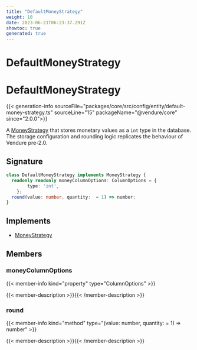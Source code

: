 ```yaml
---
title: "DefaultMoneyStrategy"
weight: 10
date: 2023-06-21T06:23:37.291Z
showtoc: true
generated: true
---
```

<!-- This file was generated from the Vendure source. Do not modify. Instead, re-run the "docs:build" script -->

# DefaultMoneyStrategy
<div class="symbol">


# DefaultMoneyStrategy

{{< generation-info sourceFile="packages/core/src/config/entity/default-money-strategy.ts" sourceLine="15" packageName="@vendure/core" since="2.0.0">}}

A <a href='/typescript-api/money/money-strategy#moneystrategy'>MoneyStrategy</a> that stores monetary values as a `int` type in the database.
The storage configuration and rounding logic replicates the behaviour of Vendure pre-2.0.

## Signature

```TypeScript
class DefaultMoneyStrategy implements MoneyStrategy {
  readonly readonly moneyColumnOptions: ColumnOptions = {
        type: 'int',
    };
  round(value: number, quantity:  = 1) => number;
}
```
## Implements

 * <a href='/typescript-api/money/money-strategy#moneystrategy'>MoneyStrategy</a>


## Members

### moneyColumnOptions

{{< member-info kind="property" type="ColumnOptions"  >}}

{{< member-description >}}{{< /member-description >}}

### round

{{< member-info kind="method" type="(value: number, quantity:  = 1) => number"  >}}

{{< member-description >}}{{< /member-description >}}


</div>
